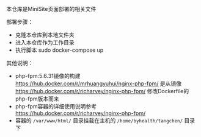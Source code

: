 本仓库是MiniSite页面部署的相关文件

部署步骤：

- 克隆本仓库到本地文件夹
- 进入本仓库作为工作目录
- 执行脚本 sudo docker-compose up

其他说明：
- php-fpm:5.6.31镜像的构建 https://hub.docker.com/r/mrhuangyuhui/nginx-php-fpm/ 是从镜像 https://hub.docker.com/r/richarvey/nginx-php-fpm/ 修改Dockerfile的php-fpm版本而来
- php-fpm容器的详细使用说明参考 https://hub.docker.com/r/richarvey/nginx-php-fpm/
- 容器的 `/var/www/html/` 目录挂载在主机的 `/home/byhealth/tangchen/` 目录下
